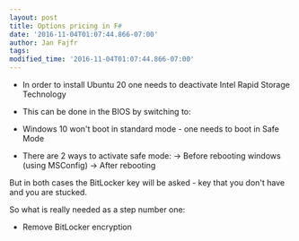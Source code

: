```yaml
---
layout: post
title: Options pricing in F#
date: '2016-11-04T01:07:44.866-07:00'
author: Jan Fajfr
tags:
modified_time: '2016-11-04T01:07:44.866-07:00'
---
```


- In order to install Ubuntu 20 one needs to deactivate Intel Rapid Storage Technology
- This can be done in the BIOS by switching to:

- Windows 10 won't boot in standard mode - one needs to boot in Safe Mode
- There are 2 ways to activate safe mode:
  -> Before rebooting windows (using MSConfig)
  -> After rebooting 

But in both cases the BitLocker key will be asked - key that you don't have and you are stucked.

So what is really needed as a step number one:
- Remove BitLocker encryption
